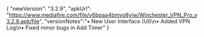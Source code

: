 { "newVersion": "3.2.9", "apkUrl": "https://www.mediafire.com/file/v6bpaa4bmvo8yjw/Winchester_VPN_Pro_v3.2.9.apk/file", "versionNotes":"• New User Interface (UI)\n• Added VPN Log\n• Fixed minor bugs in Add Timer" }
